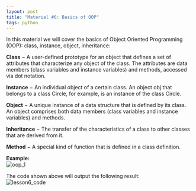 ```yaml
---
layout: post
title: "Material #6: Basics of OOP"
tags: python
---
```

In this material we will cover the basics of Object Oriented Programming (OOP): class, instance, object, inheritance:

**Class** − A user-defined prototype for an object that defines a set of attributes that characterize any object of the class. The attributes are data members (class variables and instance variables) and methods, accessed via dot notation.

**Instance** − An individual object of a certain class. An object obj that belongs to a class Circle, for example, is an instance of the class Circle.

**Object** − A unique instance of a data structure that is defined by its class. An object comprises both data members (class variables and instance variables) and methods.

**Inheritance** − The transfer of the characteristics of a class to other classes that are derived from it.

**Method** − A special kind of function that is defined in a class definition.

**Example:**\
![oop_1](https://user-images.githubusercontent.com/22170799/113642548-c3d27380-9688-11eb-8b2a-415b08f3ca89.png)

The code shown above will output the following result:\
![lesson6_code](https://user-images.githubusercontent.com/22170799/113644188-d77fd900-968c-11eb-90d6-8e534ba107ca.png)